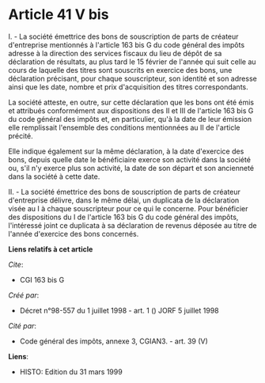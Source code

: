 # Article 41 V bis

I. - La société émettrice des bons de souscription de parts de créateur d'entreprise mentionnés à l'article 163 bis G du code
général des impôts adresse à la direction des services fiscaux du lieu de dépôt de sa déclaration de résultats, au plus tard
le 15 février de l'année qui suit celle au cours de laquelle des titres sont souscrits en exercice des bons, une déclaration
précisant, pour chaque souscripteur, son identité et son adresse ainsi que les date, nombre et prix d'acquisition des titres
correspondants.

La société atteste, en outre, sur cette déclaration que les bons ont été émis et attribués conformément aux dispositions des
II et III de l'article 163 bis G du code général des impôts et, en particulier, qu'à la date de leur émission elle
remplissait l'ensemble des conditions mentionnées au II de l'article précité.

Elle indique également sur la même déclaration, à la date d'exercice des bons, depuis quelle date le bénéficiaire exerce son
activité dans la société ou, s'il n'y exerce plus son activité, la date de son départ et son ancienneté dans la société à
cette date.

II. - La société émettrice des bons de souscription de parts de créateur d'entreprise délivre, dans le même délai, un
duplicata de la déclaration visée au I à chaque souscripteur pour ce qui le concerne. Pour bénéficier des dispositions du I
de l'article 163 bis G du code général des impôts, l'intéressé joint ce duplicata à sa déclaration de revenus déposée au
titre de l'année d'exercice des bons concernés.

**Liens relatifs à cet article**

_Cite_:

  - CGI 163 bis G

_Créé par_:

  - Décret n°98-557 du 1 juillet 1998 - art. 1 () JORF 5 juillet 1998

_Cité par_:

  - Code général des impôts, annexe 3, CGIAN3. - art. 39 (V)

**Liens**:

  - HISTO: Edition du 31 mars 1999
